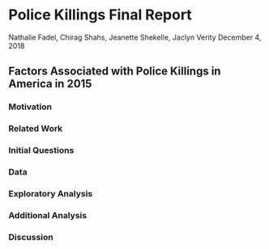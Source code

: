 Police Killings Final Report
================
Nathalie Fadel, Chirag Shahs, Jeanette Shekelle, Jaclyn Verity
December 4, 2018

Factors Associated with Police Killings in America in 2015
----------------------------------------------------------

### Motivation

### Related Work

### Initial Questions

### Data

### Exploratory Analysis

### Additional Analysis

### Discussion
